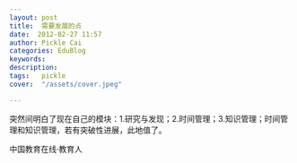 ```yaml
---
layout: post  
title:  需要发展的点  
date:  2012-02-27 11:57  
author: Pickle Cai  
categories: EduBlog  
keywords: 
description:   
tags:	pickle   
cover:  "/assets/cover.jpeg"  

---  
```

    
突然间明白了现在自己的模块：1.研究与发现；2.时间管理；3.知识管理；时间管理和知识管理，若有突破性进展，此地值了。		

		    
 中国教育在线·教育人

